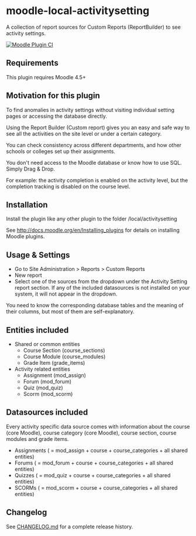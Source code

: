 moodle-local-activitysetting
============================

A collection of report sources for Custom Reports (ReportBuilder) to see activity settings.

[![Moodle Plugin CI](https://github.com/lengyelke/moodle-local_activitysetting/actions/workflows/main-moodle.yml/badge.svg)](https://github.com/lengyelke/moodle-local_activitysetting/actions/workflows/main-moodle.yml)

Requirements
------------

This plugin requires Moodle 4.5+

Motivation for this plugin
--------------------------

To find anomalies in activity settings without visiting individual setting pages or accessing the database directly.

Using the Report Builder (Custom report) gives you an easy and safe way to see
all the activities on the site level or under a certain category.

You can check consistency across different departments, and how other schools or colleges set up their assignments.

You don't need access to the Moodle database or know how to use SQL. Simply Drag & Drop.

For example: the activity completion is enabled on the activity level, but the completion tracking is disabled on the course level.

Installation
------------

Install the plugin like any other plugin to the folder
/local/activitysetting

See http://docs.moodle.org/en/Installing_plugins for details on installing Moodle plugins.


Usage & Settings
----------------

- Go to Site Administration > Reports > Custom Reports <br>
- New report <br>
- Select one of the sources from the dropdown under the Activity Setting report section. If any of the included datasources
is not installed on your system, it will not appear in the dropdown.

You need to know the corresponding database tables and the meaning of their columns, but most of them are self-explanatory.

Entities included
-------------------
- Shared or common entities
  - Course Section (course_sections)
  - Course Module (course_modules)
  - Grade Item (grade_items)
- Activity related entities
  -   Assignment (mod_assign)
  -   Forum (mod_forum)
  -   Quiz (mod_quiz)
  -   Scorm (mod_scorm)

Datasources included
--------------------
Every activity specific data source comes with information about the course (core Moodle), course category (core Moodle),
course section, course modules and grade items.

-   Assignments ( = mod_assign + course + course_categories + all shared entities)
-   Forums ( = mod_forum + course + course_categories + all shared entities)
-   Quizzes ( = mod_quiz + course + course_categories + all shared entities)
-   SCORMs ( = mod_scorm + course + course_categories + all shared entities)

Changelog
---------
See [CHANGELOG.md](CHANGELOG.md) for a complete release history.
